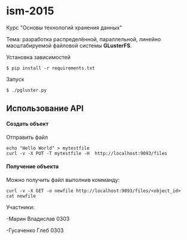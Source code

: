 # ism-2015
Курс "Основы технологий хранения данных"

Тема: разработка распределённой, параллельной, линейно масштабируемой файловой системы <b>GLusterFS</b>.

Установка зависимостей

~~~
$ pip install -r requirements.txt
~~~
Запуск 
~~~
$ ./pgluster.py
~~~

## Использование API

#### Создать объект
Отправить файл

~~~
echo "Hello World" > mytestfile
curl -v -X PUT -T mytestfile -H  http://localhost:9093/files
~~~


#### Получение объекта
Можно получить файл выполнив комманду:

~~~
curl -v -X GET -o newfile http://localhost:9093/files/<object_id>
cat newfile
~~~
Участники:

-Марин Владислав 0303

-Гусаченко Глеб 0303

